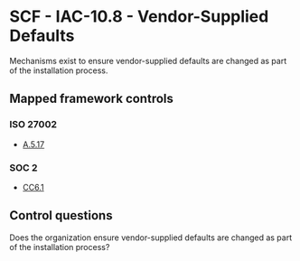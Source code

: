 # SCF - IAC-10.8 - Vendor-Supplied Defaults
Mechanisms exist to ensure vendor-supplied defaults are changed as part of the installation process.
## Mapped framework controls
### ISO 27002
- [A.5.17](../iso27002/a-5.md#a517)
  
### SOC 2
- [CC6.1](../soc2/cc61.md)
  
## Control questions
Does the organization ensure vendor-supplied defaults are changed as part of the installation process?
  